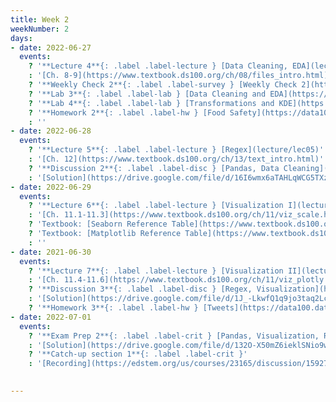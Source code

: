 ```yaml
---
title: Week 2
weekNumber: 2
days:
- date: 2022-06-27
  events:
    ? '**Lecture 4**{: .label .label-lecture } [Data Cleaning, EDA](lecture/lec04)'
    : '[Ch. 8-9](https://www.textbook.ds100.org/ch/08/files_intro.html)'
    ? '**Weekly Check 2**{: .label .label-survey } [Weekly Check 2](https://forms.gle/fjBb5JVnmgheyW2v9)'
    ? '**Lab 3**{: .label .label-lab } [Data Cleaning and EDA](https://data100.datahub.berkeley.edu/hub/user-redirect/git-pull?repo=https%3A%2F%2Fgithub.com%2FDS-100%2Fsu22&branch=main&urlpath=lab%2Ftree%2Fsu22%2Flab%2Flab03%2Flab03.ipynb) (due Jul 2)'
    ? '**Lab 4**{: .label .label-lab } [Transformations and KDE](https://data100.datahub.berkeley.edu/hub/user-redirect/git-pull?repo=https%3A%2F%2Fgithub.com%2FDS-100%2Fsu22&branch=main&urlpath=lab%2Ftree%2Fsu22%2Flab%2Flab04%2Flab04.ipynb) (due Jul 2)'
    ? '**Homework 2**{: .label .label-hw } [Food Safety](https://data100.datahub.berkeley.edu/hub/user-redirect/git-pull?repo=https%3A%2F%2Fgithub.com%2FDS-100%2Fsu22&branch=main&urlpath=lab%2Ftree%2Fsu22%2Fhw%2Fhw02%2Fhw02.ipynb) (due Jun 30)'
    : ''
- date: 2022-06-28
  events:
    ? '**Lecture 5**{: .label .label-lecture } [Regex](lecture/lec05)'
    : '[Ch. 12](https://www.textbook.ds100.org/ch/13/text_intro.html)'
    ? '**Discussion 2**{: .label .label-disc } [Pandas, Data Cleaning](https://drive.google.com/file/d/1UcfnGoxYc7BHv523i5UDb8qhuK27a-C-/view?usp=sharing)' 
    : '[Solution](https://drive.google.com/file/d/16I6wmx6aTAHLqWCG5TXzGhmttyVVFpTr/view?usp=sharing), [Recording](https://edstem.org/us/courses/23165/discussion/1592785)'
- date: 2022-06-29
  events:
    ? '**Lecture 6**{: .label .label-lecture } [Visualization I](lecture/lec06)'
    : '[Ch. 11.1-11.3](https://www.textbook.ds100.org/ch/11/viz_scale.html)'
    ? 'Textbook: [Seaborn Reference Table](https://www.textbook.ds100.org/ch/a04/ref_seaborn.html)'
    ? 'Textbook: [Matplotlib Reference Table](https://www.textbook.ds100.org/ch/a04/ref_matplotlib.html)'
    : ''
- date: 2021-06-30
  events:
    ? '**Lecture 7**{: .label .label-lecture } [Visualization II](lecture/lec07)'
    : '[Ch. 11.4-11.6](https://www.textbook.ds100.org/ch/11/viz_plotly.html)'
    ? '**Discussion 3**{: .label .label-disc } [Regex, Visualization](https://drive.google.com/file/d/19x1oLeRziXtP-TuzWY3yYn3F_s_87E8J/view?usp=sharing)'
    : '[Solution](https://drive.google.com/file/d/1J_-LkwfQ1q9jo3taq2LcUiKWtNY1Iwd6/view?usp=sharing), [Recording](https://edstem.org/us/courses/23165/discussion/1592785)'
    ? '**Homework 3**{: .label .label-hw } [Tweets](https://data100.datahub.berkeley.edu/hub/user-redirect/git-pull?repo=https%3A%2F%2Fgithub.com%2FDS-100%2Fsu22&branch=main&urlpath=lab%2Ftree%2Fsu22%2Fhw%2Fhw03%2Fhw03.ipynb) (due Jul 5)'
- date: 2022-07-01
  events:
    ? '**Exam Prep 2**{: .label .label-crit } [Pandas, Visualization, Regex](https://drive.google.com/file/d/1RNHeSLEqG31ocJ0PYbE9HMDHdy_oywJx/view?usp=sharing)'
    : '[Solution](https://drive.google.com/file/d/132O-X50mZ6ieklSNio9wPAISQeyJgvHO/view?usp=sharing), [Recording](https://edstem.org/us/courses/23165/discussion/1592785)'
    ? '**Catch-up section 1**{: .label .label-crit }'
    : '[Recording](https://edstem.org/us/courses/23165/discussion/1592785)'
    

---
```


